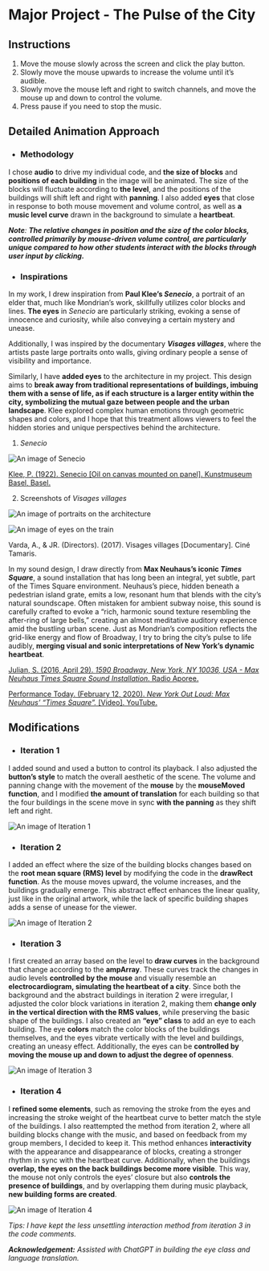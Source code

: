 # Major Project - The Pulse of the City

## Instructions
1. Move the mouse slowly across the screen and click the play button.
2. Slowly move the mouse upwards to increase the volume until it’s audible.
3. Slowly move the mouse left and right to switch channels, and move the mouse up and down to control the volume.
4. Press pause if you need to stop the music.

## Detailed Animation Approach
- ### Methodology
I chose **audio** to drive my individual code, and **the size of blocks** and **positions of each building** in the image will be animated. The size of the blocks will fluctuate according to **the level**, and the positions of the buildings will shift left and right with **panning**. I also added **eyes** that close in response to both mouse movement and volume control, as well as **a music level curve** drawn in the background to simulate a **heartbeat**. 

***Note**: **The relative changes in position and the size of the color blocks, controlled primarily by mouse-driven volume control, are particularly unique compared to how other students interact with the blocks through user input by clicking.***

- ### Inspirations
In my work, I drew inspiration from **Paul Klee’s *Senecio***, a portrait of an elder that, much like Mondrian’s work, skillfully utilizes color blocks and lines. **The eyes** in *Senecio* are particularly striking, evoking a sense of innocence and curiosity, while also conveying a certain mystery and unease. 

Additionally, I was inspired by the documentary ***Visages villages***, where the artists paste large portraits onto walls, giving ordinary people a sense of visibility and importance. 

Similarly, I have **added eyes** to the architecture in my project. This design aims to **break away from traditional representations of buildings, imbuing them with a sense of life, as if each structure is a larger entity within the city, symbolizing the mutual gaze between people and the urban landscape**. Klee explored complex human emotions through geometric shapes and colors, and I hope that this treatment allows viewers to feel the hidden stories and unique perspectives behind the architecture.

1. *Senecio*

![An image of Senecio](readmeImages/Senecio2.JPG)

[Klee, P. (1922). Senecio [Oil on canvas mounted on panel]. Kunstmuseum Basel, Basel.](https://en.wikipedia.org/wiki/Senecio_(Klee))

2. Screenshots of *Visages villages*

![An image of portraits on the architecture](readmeImages/Screenshot1.jfif)

![An image of eyes on the train](readmeImages/Screenshot2.jfif)

Varda, A., & JR. (Directors). (2017). Visages villages [Documentary]. Ciné Tamaris.

In my sound design, I draw directly from **Max Neuhaus’s iconic *Times Square***, a sound installation that has long been an integral, yet subtle, part of the Times Square environment. Neuhaus’s piece, hidden beneath a pedestrian island grate, emits a low, resonant hum that blends with the city’s natural soundscape. Often mistaken for ambient subway noise, this sound is carefully crafted to evoke a “rich, harmonic sound texture resembling the after-ring of large bells,” creating an almost meditative auditory experience amid the bustling urban scene. Just as Mondrian’s composition reflects the grid-like energy and flow of Broadway, I try to bring the city’s pulse to life audibly, **merging visual and sonic interpretations of New York’s dynamic heartbeat**.

[Julian, S. (2016, April 29). *1590 Broadway, New York, NY 10036, USA - Max Neuhaus Times Square Sound Installation.* Radio Aporee.](https://archive.org/details/aporee_49142_55998)

[Performance Today. (February 12, 2020). *New York Out Loud: Max Neuhaus’ “Times Square”.* [Video]. YouTube.](https://www.youtube.com/watch?v=kA-fihBFWBI) 

## Modifications

- ### Iteration 1
I added sound and used a button to control its playback. I also adjusted the **button’s style** to match the overall aesthetic of the scene. The volume and panning change with the movement of the **mouse** by the **mouseMoved function**, and I modified **the amount of translation** for each building so that the four buildings in the scene move in sync **with the panning** as they shift left and right.

![An image of Iteration 1](readmeImages/Iteration1.jpg)

- ### Iteration 2

I added an effect where the size of the building blocks changes based on the **root mean square (RMS) level** by modifying the code in the **drawRect function**. As the mouse moves upward, the volume increases, and the buildings gradually emerge. This abstract effect enhances the linear quality, just like in the original artwork, while the lack of specific building shapes adds a sense of unease for the viewer.

![An image of Iteration 2](readmeImages/iteration2.2.jpg)

- ### Iteration 3

I first created an array based on the level to **draw curves** in the background that change according to the **ampArray**. These curves track the changes in audio levels **controlled by the mouse** and visually resemble an **electrocardiogram, simulating the heartbeat of a city**. Since both the background and the abstract buildings in iteration 2 were irregular, I adjusted the color block variations in iteration 2, making them **change only in the vertical direction with the RMS values**, while preserving the basic shape of the buildings. I also created an **“eye” class** to add an eye to each building. The eye **colors** match the color blocks of the buildings themselves, and the eyes vibrate vertically with the level and buildings, creating an uneasy effect. Additionally, the eyes can be **controlled by moving the mouse up and down to adjust the degree of openness**.

![An image of Iteration 3](readmeImages/iteration3.jpg)

- ### Iteration 4
I **refined some elements**, such as removing the stroke from the eyes and increasing the stroke weight of the heartbeat curve to better match the style of the buildings. I also reattempted the method from iteration 2, where all building blocks change with the music, and based on feedback from my group members, I decided to keep it. This method enhances **interactivity** with the appearance and disappearance of blocks, creating a stronger rhythm in sync with the heartbeat curve. Additionally, when the buildings **overlap, the eyes on the back buildings become more visible**. This way, the mouse not only controls the eyes’ closure but also **controls the presence of buildings**, and by overlapping them during music playback, **new building forms are created**.

![An image of Iteration 4](readmeImages/Iteration4.jpg)

*Tips: I have kept the less unsettling interaction method from iteration 3 in the code comments.*

***Acknowledgement:** Assisted with ChatGPT in building the eye class and language translation.*